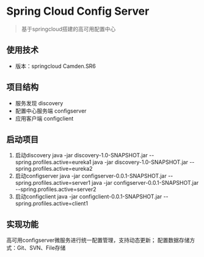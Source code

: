 # Spring Cloud Config Server
> 基于springcloud搭建的高可用配置中心


## 使用技术
- 版本：springcloud Camden.SR6

## 项目结构
- 服务发现 discovery
- 配置中心服务端 configserver
- 应用客户端 configclient

## 启动项目
1. 启动discovery
java -jar discovery-1.0-SNAPSHOT.jar --spring.profiles.active=eureka1
java -jar discovery-1.0-SNAPSHOT.jar --spring.profiles.active=eureka2
2. 启动configserver
java -jar configserver-0.0.1-SNAPSHOT.jar --spring.profiles.active=server1
java -jar configserver-0.0.1-SNAPSHOT.jar --spring.profiles.active=server2
3. 启动configclient
java -jar configclient-0.0.1-SNAPSHOT.jar --spring.profiles.active=client1

## 实现功能
高可用configserver微服务进行统一配置管理，支持动态更新；
配置数据存储方式：Git、SVN、File存储
